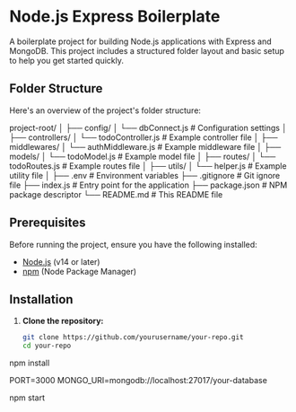 # Node.js Express Boilerplate

A boilerplate project for building Node.js applications with Express and MongoDB. This project includes a structured folder layout and basic setup to help you get started quickly.

## Folder Structure

Here's an overview of the project's folder structure:

project-root/
│
├── config/
│ └── dbConnect.js # Configuration settings
│
├── controllers/
│ └── todoController.js # Example controller file
│
├── middlewares/
│ └── authMiddleware.js # Example middleware file
│
├── models/
│ └── todoModel.js # Example model file
│
├── routes/
│ └── todoRoutes.js # Example routes file
│
├── utils/
│ └── helper.js # Example utility file
│
├── .env # Environment variables
├── .gitignore # Git ignore file
├── index.js # Entry point for the application
├── package.json # NPM package descriptor
└── README.md # This README file


## Prerequisites

Before running the project, ensure you have the following installed:

- [Node.js](https://nodejs.org/) (v14 or later)
- [npm](https://www.npmjs.com/) (Node Package Manager)

## Installation

1. **Clone the repository:**

   ```bash
   git clone https://github.com/yourusername/your-repo.git
   cd your-repo


npm install

PORT=3000
MONGO_URI=mongodb://localhost:27017/your-database

npm start
